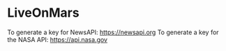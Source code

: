 # LiveOnMars

To generate a key for NewsAPI: https://newsapi.org
To generate a key for the NASA API: https://api.nasa.gov
